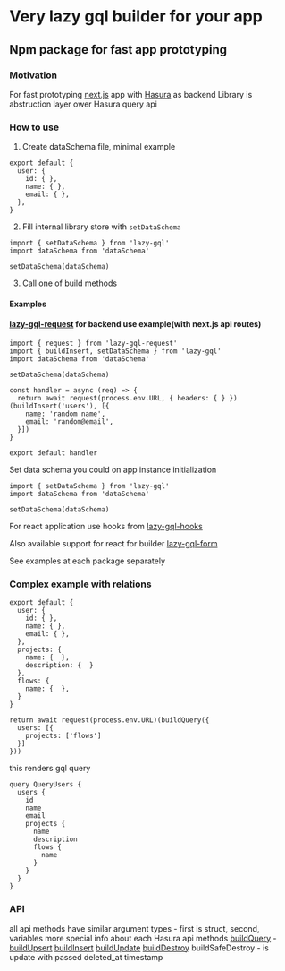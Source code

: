 # Very lazy gql builder for your app

## Npm package for fast app prototyping

### Motivation

For fast prototyping [next.js](https://nextjs.org) app with [Hasura](https://hasura.io) as backend
Library is abstruction layer ower Hasura query api

### How to use

1. Create dataSchema file, minimal example

```
export default {
  user: {
    id: { },
    name: { },
    email: { },
  },
}
```

2. Fill internal library store with `setDataSchema`

```
import { setDataSchema } from 'lazy-gql'
import dataSchema from 'dataSchema'

setDataSchema(dataSchema)

```

3. Call one of build methods

#### Examples

#### [lazy-gql-request](https://github.com/KirillSuhodolov/lazy-gql-request) for backend use example(with next.js api routes)

```
import { request } from 'lazy-gql-request'
import { buildInsert, setDataSchema } from 'lazy-gql'
import dataSchema from 'dataSchema'

setDataSchema(dataSchema)

const handler = async (req) => {
  return await request(process.env.URL, { headers: { } })(buildInsert('users'), [{
    name: 'random name',
    email: 'random@email',
  }])
}

export default handler

```

Set data schema you could on app instance initialization

```
import { setDataSchema } from 'lazy-gql'
import dataSchema from 'dataSchema'

setDataSchema(dataSchema)
```

For react application use hooks from [lazy-gql-hooks](https://github.com/KirillSuhodolov/lazy-gql-hooks)

Also available support for react for builder [lazy-gql-form](https://github.com/KirillSuhodolov/lazy-gql-form)

See examples at each package separately

### Complex example with relations

```
export default {
  user: {
    id: { },
    name: { },
    email: { },
  },
  projects: {
    name: {  },
    description: {  }
  },
  flows: {
    name: {  },
  }
}

```

```
return await request(process.env.URL)(buildQuery({
  users: [{
    projects: ['flows']
  }]
}))
```

this renders gql query

```
query QueryUsers {
  users {
    id
    name
    email
    projects {
      name
      description
      flows {
        name
      }
    }
  }
}
```

### API

all api methods have similar argument types - first is struct, second, variables
more special info about each Hasura api methods
[buildQuery](https://hasura.io/docs/latest/graphql/core/databases/postgres/queries/index.html) -
[buildUpsert](https://hasura.io/docs/latest/graphql/core/databases/postgres/mutations/upsert.html)
[buildInsert](https://hasura.io/docs/latest/graphql/core/databases/postgres/mutations/insert.html)
[buildUpdate](https://hasura.io/docs/latest/graphql/core/databases/postgres/mutations/update.html)
[buildDestroy](https://hasura.io/docs/latest/graphql/core/databases/postgres/mutations/delete.html)
buildSafeDestroy - is update with passed deleted_at timestamp
